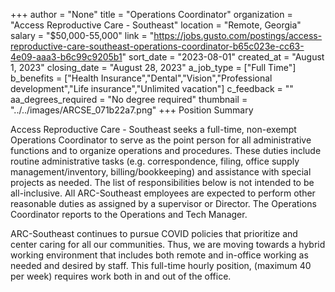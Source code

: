 +++
author = "None"
title = "Operations Coordinator"
organization = "Access Reproductive Care - Southeast"
location = "Remote, Georgia"
salary = "$50,000-55,000"
link = "https://jobs.gusto.com/postings/access-reproductive-care-southeast-operations-coordinator-b65c023e-cc63-4e09-aaa3-b6c99c9205b1"
sort_date = "2023-08-01"
created_at = "August 1, 2023"
closing_date = "August 28, 2023"
a_job_type = ["Full Time"]
b_benefits = ["Health Insurance","Dental","Vision","Professional development","Life insurance","Unlimited vacation"]
c_feedback = ""
aa_degrees_required = "No degree required"
thumbnail = "../../images/ARCSE_071b22a7.png"
+++
Position Summary 

Access Reproductive Care - Southeast seeks a full-time, non-exempt Operations Coordinator to serve as the point person for all administrative functions and to organize operations and procedures. These duties include routine administrative tasks (e.g. correspondence, filing, office supply management/inventory, billing/bookkeeping) and assistance with special projects as needed. The list of responsibilities below is not intended to be all-inclusive. All ARC-Southeast employees are expected to perform other reasonable duties as assigned by a supervisor or Director. The Operations Coordinator reports to the Operations and Tech Manager. 

ARC-Southeast continues to pursue COVID policies that prioritize and center caring for all our communities. Thus, we are moving towards a hybrid working environment that includes both remote and in-office working as needed and desired by staff. This full-time hourly position, (maximum 40 per week) requires work both in and out of the office. 